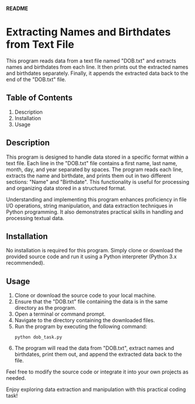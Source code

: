 **README**

# Extracting Names and Birthdates from Text File

This program reads data from a text file named "DOB.txt" and extracts 
names and birthdates from each line. It then prints out the extracted 
names and birthdates separately. Finally, it appends the extracted 
data back to the end of the "DOB.txt" file.

## Table of Contents
1. Description
2. Installation
3. Usage

## Description

This program is designed to handle data stored in a specific format 
within a text file. Each line in the "DOB.txt" file contains a first 
name, last name, month, day, and year separated by spaces. The program 
reads each line, extracts the name and birthdate, and prints them out 
in two different sections: "Name" and "Birthdate". This functionality 
is useful for processing and organizing data stored in a structured 
format.

Understanding and implementing this program enhances proficiency in 
file I/O operations, string manipulation, and data extraction 
techniques in Python programming. It also demonstrates practical 
skills in handling and processing textual data.

## Installation

No installation is required for this program. Simply clone or 
download the provided source code and run it using a Python 
interpreter (Python 3.x recommended).

## Usage

1. Clone or download the source code to your local machine.
2. Ensure that the "DOB.txt" file containing the data is in the same 
directory as the program.
3. Open a terminal or command prompt.
4. Navigate to the directory containing the downloaded files.
5. Run the program by executing the following command:
   ```
   python dob_task.py
   ```
6. The program will read the data from "DOB.txt", extract names and 
birthdates, print them out, and append the extracted data back to the 
file.

Feel free to modify the source code or integrate it into your own 
projects as needed.

Enjoy exploring data extraction and manipulation with this practical 
coding task!
